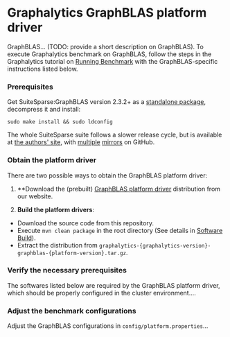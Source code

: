 # Graphalytics GraphBLAS platform driver

GraphBLAS... (TODO: provide a short description on GraphBLAS). To execute Graphalytics benchmark on GraphBLAS, follow the steps in the Graphalytics tutorial on [Running Benchmark](https://github.com/ldbc/ldbc_graphalytics/wiki/Manual%3A-Running-Benchmark) with the GraphBLAS-specific instructions listed below.

### Prerequisites
Get SuiteSparse:GraphBLAS version 2.3.2+ as a [standalone package](http://faculty.cse.tamu.edu/davis/GraphBLAS.html), decompress it and install:

```console
sudo make install && sudo ldconfig
```

The whole SuiteSparse suite follows a slower release cycle, but is available at [the authors' site](http://faculty.cse.tamu.edu/davis/suitesparse.html), with
[multiple](https://github.com/sergiud/SuiteSparse/tree/master/GraphBLAS)
[mirrors](https://github.com/jluttine/suitesparse)
on GitHub.

### Obtain the platform driver
There are two possible ways to obtain the GraphBLAS platform driver:

 1. **Download the (prebuilt) [GraphBLAS platform driver](http://graphalytics.site/dist/stable/) distribution from our website.

 2. **Build the platform drivers**: 
  - Download the source code from this repository.
  - Execute `mvn clean package` in the root directory (See details in [Software Build](https://github.com/ldbc/ldbc_graphalytics/wiki/Documentation:-Software-Build)).
  - Extract the distribution from  `graphalytics-{graphalytics-version}-graphblas-{platform-version}.tar.gz`.

### Verify the necessary prerequisites
The softwares listed below are required by the GraphBLAS platform driver, which should be properly configured in the cluster environment....

### Adjust the benchmark configurations
Adjust the GraphBLAS configurations in `config/platform.properties`...

